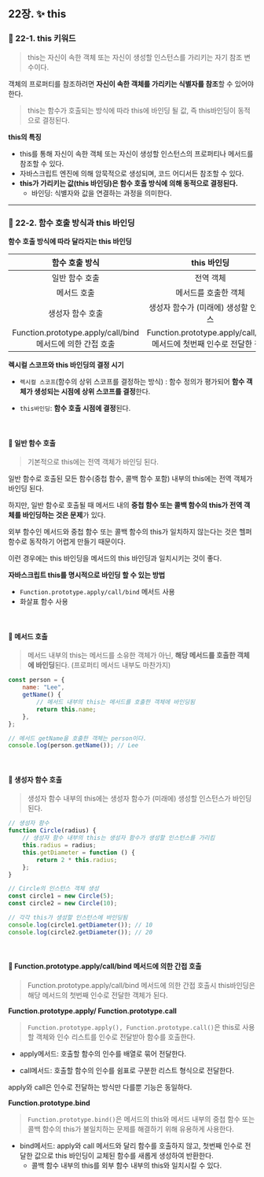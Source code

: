 ## 22장. ✨ this

### 📌 22-1. this 키워드

> this는 자신이 속한 객체 또는 자신이 생성할 인스턴스를 가리키는 자기 참조 변수이다.

객체의 프로퍼티를 참조하려면 **자신이 속한 객체를 가리키는 식별자를 참조**할 수 있어야 한다.

> this는 함수가 호출되는 방식에 따라 this에 바인딩 될 값, 즉 this바인딩이 동적으로 결정된다.

**this의 특징**

- this를 통해 자신이 속한 객체 또는 자신이 생성할 인스턴스의 프로퍼티나 메서드를 참조할 수 있다.
- 자바스크립트 엔진에 의해 암묵적으로 생성되며, 코드 어디서든 참조할 수 있다.
- **this가 가리키는 값(this 바인딩)은 함수 호출 방식에 의해 동적으로 결정된다.**
  - 바인딩: 식별자와 값을 연결하는 과정을 의미한다.

---

### 📌 22-2. 함수 호출 방식과 this 바인딩

**함수 호출 방식에 따라 달라지는 this 바인딩**

|                       함수 호출 방식                       |                              this 바인딩                              |
| :--------------------------------------------------------: | :-------------------------------------------------------------------: |
|                       일반 함수 호출                       |                               전역 객체                               |
|                        메서드 호출                         |                         메서드를 호출한 객체                          |
|                      생성자 함수 호출                      |                생성자 함수가 (미래에) 생성할 인스턴스                 |
| Function.prototype.apply/call/bind 메서드에 의한 간접 호출 | Function.prototype.apply/call/bind 메서드에 첫번째 인수로 전달한 객체 |

**렉시컬 스코프와 this 바인딩의 결정 시기**

- `렉시컬 스코프`(함수의 상위 스코프를 결정하는 방식) : 함수 정의가 평가되어 **함수 객체가 생성되는 시점에 상위 스코프를 결정**한다.

- `this바인딩`: **함수 호출 시점에 결정**된다.

<br>

#### 🔎 일반 함수 호출

> 기본적으로 this에는 전역 객체가 바인딩 된다.

일반 함수로 호출된 모든 함수(중첩 함수, 콜백 함수 포함) 내부의 this에는 전역 객체가 바인딩 된다.

하지만, 일반 함수로 호출될 때 메서드 내의 **중첩 함수 또는 콜백 함수의 this가 전역 객체를 바인딩하는 것은 문제**가 있다.

외부 함수인 메서드와 중첩 함수 또는 콜백 함수의 this가 일치하지 않는다는 것은 헬퍼 함수로 동작하기 어렵게 만들기 때문이다.

이런 경우에는 this 바인딩을 메서드의 this 바인딩과 일치시키는 것이 좋다.

**자바스크립트 this를 명시적으로 바인딩 할 수 있는 방법**

- `Function.prototype.apply/call/bind` 메서드 사용
- 화살표 함수 사용

<br>

#### 🔎 메서드 호출

> 메서드 내부의 this는 메서드를 소유한 객체가 아닌, **해당 메서드를 호출한 객체에 바인딩**된다. (프로퍼티 메서드 내부도 마찬가지)

```js
const person = {
	name: "Lee",
	getName() {
		// 메서드 내부의 this는 메서드를 호출한 객체에 바인딩됨
		return this.name;
	},
};

// 메서드 getName을 호출한 객체는 person이다.
console.log(person.getName()); // Lee
```

<br>

#### 🔎 생성자 함수 호출

> 생성자 함수 내부의 this에는 생성자 함수가 (미래에) 생성할 인스턴스가 바인딩된다.

```js
// 생성자 함수
function Circle(radius) {
	// 생성자 함수 내부의 this는 생성자 함수가 생성할 인스턴스를 가리킴
	this.radius = radius;
	this.getDiameter = function () {
		return 2 * this.radius;
	};
}

// Circle의 인스턴스 객체 생성
const circle1 = new Circle(5);
const circle2 = new Circle(10);

// 각각 this가 생성할 인스턴스에 바인딩됨
console.log(circle1.getDiameter()); // 10
console.log(circle2.getDiameter()); // 20
```

<br>

#### 🔎 Function.prototype.apply/call/bind 메서드에 의한 간접 호출

> Function.prototype.apply/call/bind 메서드에 의한 간접 호출시 this바인딩은 해당 메서드의 첫번째 인수로 전달한 객체가 된다.

**Function.prototype.apply/ Function.prototype.call**

> `Function.prototype.apply(), Function.prototype.call()`은 this로 사용할 객체와 인수 리스트를 인수로 전달받아 함수를 호출한다.

- apply메서드: 호출할 함수의 인수를 배열로 묶어 전달한다.

- call메서드: 호출할 함수의 인수를 쉼표로 구분한 리스트 형식으로 전달한다.

apply와 call은 인수로 전달하는 방식만 다를뿐 기능은 동일하다.

**Function.prototype.bind**

> `Function.prototype.bind()`은 메서드의 this와 메서드 내부의 중첩 함수 또는 콜백 함수의 this가 불일치하는 문제를 해결하기 위해 유용하게 사용한다.

- bind메서드: apply와 call 메서드와 달리 함수를 호출하지 않고, 첫번째 인수로 전달한 값으로 this 바인딩이 교체된 함수를 새롭게 생성하여 반환한다.
  - 콜백 함수 내부의 this를 외부 함수 내부의 this와 일치시킬 수 있다.
